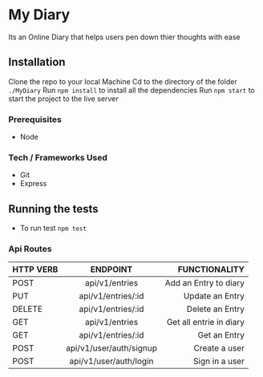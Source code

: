 # My Diary
Its an Online Diary that helps users pen down thier thoughts with ease
## Installation
Clone the repo to your local Machine
Cd to the directory of the folder `./MyDiary`
Run `npm install` to install all the dependencies
Run `npm start` to start the project to the live server
### Prerequisites
- Node 
### Tech / Frameworks Used
- Git 
- Express
## Running the tests
- To run test `npm test`
### Api Routes
| HTTP VERB    | ENDPOINT                | FUNCTIONALITY            |
| :---         |     :---:               |          ---:            |
| POST         | api/v1/entries          | Add an Entry to diary    |
| PUT          | api/v1/entries/:id      | Update an Entry          |
| DELETE       | api/v1/entries/:id      | Delete an Entry          |
| GET          | api/v1/entries          | Get all entrie in diary  |
| GET          | api/v1/entries/:id      | Get an Entry             |
| POST         | api/v1/user/auth/signup | Create a user            |
| POST         | api/v1/user/auth/login  | Sign in a user           |

